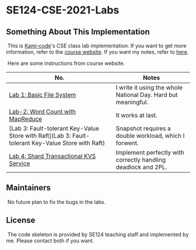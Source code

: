 # SE124-CSE-2021-Labs

## Something About This Implementation

​	This is [Kami-code](https://github.com/Kami-code)'s CSE class lab implementation. If you want to get more information, refer to the [course website](https://ipads.se.sjtu.edu.cn/courses/cse/). If you want my notes, refer to [here](https://github.com/Kami-code/SE124-CSE-2021-Notes).

​	Here are some instructions from course website. 

| No.                                                          | Notes                                                        |
| ------------------------------------------------------------ | ------------------------------------------------------------ |
| [Lab 1: Basic File System](https://ipads.se.sjtu.edu.cn/courses/cse/labs/lab1.html) | I write it using the whole National Day. Hard but meaningful. |
| [Lab-2: Word Count with MapReduce](https://ipads.se.sjtu.edu.cn/courses/cse/labs/lab2.html) | It works at last.                                            |
| [Lab 3: Fault-tolerant Key-Value Store with Raft](Lab 3: Fault-tolerant Key-Value Store with Raft) | Snapshot requires a double workload, which I forwent.        |
| [Lab 4: Shard Transactional KVS Service](https://ipads.se.sjtu.edu.cn/courses/cse/labs/lab4.html) | Implement perfectly with correctly handling deadlock and 2PL. |



## Maintainers

​	No future plan to fix the bugs in the labs.



## License

​	The code skeleton is provided by SE124 teaching staff and implemented by me. Please contact both if you want.